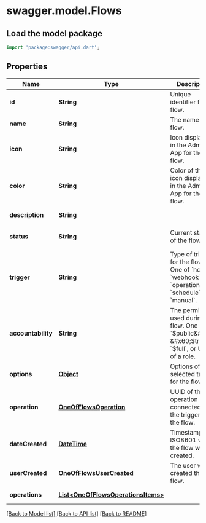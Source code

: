 # swagger.model.Flows

## Load the model package
```dart
import 'package:swagger/api.dart';
```

## Properties
Name | Type | Description | Notes
------------ | ------------- | ------------- | -------------
**id** | **String** | Unique identifier for the flow. | [optional] [default to null]
**name** | **String** | The name of the flow. | [optional] [default to null]
**icon** | **String** | Icon displayed in the Admin App for the flow. | [optional] [default to null]
**color** | **String** | Color of the icon displayed in the Admin App for the flow. | [optional] [default to null]
**description** | **String** |  | [optional] [default to null]
**status** | **String** | Current status of the flow. | [optional] [default to StatusEnum.active_]
**trigger** | **String** | Type of trigger for the flow. One of &#x60;hook&#x60;, &#x60;webhook&#x60;, &#x60;operation&#x60;, &#x60;schedule&#x60;, &#x60;manual&#x60;. | [optional] [default to null]
**accountability** | **String** | The permission used during the flow. One of &#x60;$public&#x60;, &#x60;$trigger&#x60;, &#x60;$full&#x60;, or UUID of a role. | [optional] [default to null]
**options** | [**Object**](Object.md) | Options of the selected trigger for the flow. | [optional] [default to null]
**operation** | [**OneOfFlowsOperation**](OneOfFlowsOperation.md) | UUID of the operation connected to the trigger in the flow. | [optional] [default to null]
**dateCreated** | [**DateTime**](DateTime.md) | Timestamp in ISO8601 when the flow was created. | [optional] [default to null]
**userCreated** | [**OneOfFlowsUserCreated**](OneOfFlowsUserCreated.md) | The user who created the flow. | [optional] [default to null]
**operations** | [**List&lt;OneOfFlowsOperationsItems&gt;**](Object.md) |  | [optional] [default to []]

[[Back to Model list]](../README.md#documentation-for-models) [[Back to API list]](../README.md#documentation-for-api-endpoints) [[Back to README]](../README.md)

